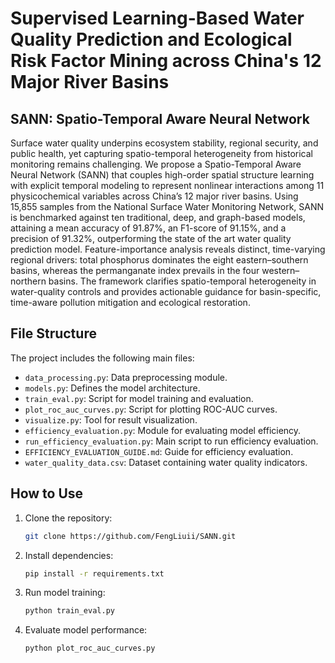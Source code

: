 # Supervised Learning-Based Water Quality Prediction and Ecological Risk Factor Mining across China's 12 Major River Basins
## SANN: Spatio-Temporal Aware Neural Network 

Surface water quality underpins ecosystem stability, regional security, and public health, yet capturing spatio-temporal heterogeneity from historical monitoring remains challenging. We propose a Spatio-Temporal Aware Neural Network (SANN) that couples high-order spatial structure learning with explicit temporal modeling to represent nonlinear interactions among 11 physicochemical variables across China’s 12 major river basins. Using 15,855 samples from the National Surface Water Monitoring Network, SANN is benchmarked against ten traditional, deep, and graph-based models, attaining a mean accuracy of 91.87%, an F1-score of 91.15%, and a precision of 91.32%, outperforming the state of the art water quality prediction model. Feature-importance analysis reveals distinct, time-varying regional drivers: total phosphorus dominates the eight eastern–southern basins, whereas the permanganate index prevails in the four western–northern basins. The framework clarifies spatio-temporal heterogeneity in water-quality controls and provides actionable guidance for basin-specific, time-aware pollution mitigation and ecological restoration.



## File Structure

The project includes the following main files:

* `data_processing.py`: Data preprocessing module.
* `models.py`: Defines the model architecture.
* `train_eval.py`: Script for model training and evaluation.
* `plot_roc_auc_curves.py`: Script for plotting ROC-AUC curves.
* `visualize.py`: Tool for result visualization.
* `efficiency_evaluation.py`: Module for evaluating model efficiency.
* `run_efficiency_evaluation.py`: Main script to run efficiency evaluation.
* `EFFICIENCY_EVALUATION_GUIDE.md`: Guide for efficiency evaluation.
* `water_quality_data.csv`: Dataset containing water quality indicators.

## How to Use

1. Clone the repository:

   ```bash
   git clone https://github.com/FengLiuii/SANN.git
   ```

2. Install dependencies:

   ```bash
   pip install -r requirements.txt
   ```

3. Run model training:

   ```bash
   python train_eval.py
   ```

4. Evaluate model performance:

   ```bash
   python plot_roc_auc_curves.py
   ```
